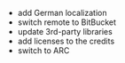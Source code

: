 * add German localization
* switch remote to BitBucket
* update 3rd-party libraries
* add licenses to the credits
* switch to ARC
